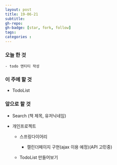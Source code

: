 ```yaml
---
layout: post
title: 19-06-21
subtitle: 
gh-repo: 
gh-badge: [star, fork, follow]
tags:  
categories :  
---
```


### 오늘 한 것 
    - todo 엔티티 작성

### 이 주에 할 것
 - TodoList

### 앞으로 할 것
- Search (책 제목, 유저닉네임)

- 개인프로젝트
    - 스프링다이어리
        - 캘린더페이지 구현(ajax 이용 예정)(API 고민중)

    - TodoList 만들어보기